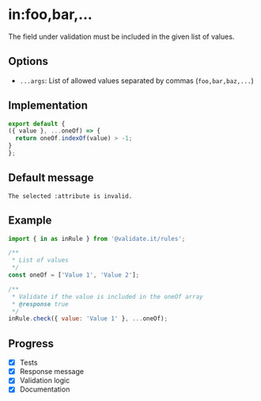 # in:foo,bar,...

The field under validation must be included in the given list of values.

## Options

- `...args`: List of allowed values separated by commas (`foo,bar,baz,...`)

## Implementation

```js
export default {
({ value }, ...oneOf) => {
  return oneOf.indexOf(value) > -1;
}
};

```

## Default message

```
The selected :attribute is invalid.
```

## Example

```js
import { in as inRule } from '@validate.it/rules';

/**
 * List of values
 */
const oneOf = ['Value 1', 'Value 2'];

/**
 * Validate if the value is included in the oneOf array
 * @response true
 */
inRule.check({ value: 'Value 1' }, ...oneOf);
```

## Progress

- [x] Tests
- [x] Response message
- [x] Validation logic
- [x] Documentation

